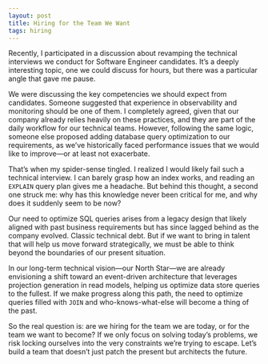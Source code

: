```yaml
---
layout: post
title: Hiring for the Team We Want
tags: hiring
---
```


Recently, I participated in a discussion about revamping the technical interviews we conduct for Software Engineer candidates. It’s a deeply interesting topic, one we could discuss for hours, but there was a particular angle that gave me pause.

We were discussing the key competencies we should expect from candidates. Someone suggested that experience in observability and monitoring should be one of them. I completely agreed, given that our company already relies heavily on these practices, and they are part of the daily workflow for our technical teams. However, following the same logic, someone else proposed adding database query optimization to our requirements, as we’ve historically faced performance issues that we would like to improve—or at least not exacerbate.

That’s when my spider-sense tingled. I realized I would likely fail such a technical interview. I can barely grasp how an index works, and reading an `EXPLAIN` query plan gives me a headache. But behind this thought, a second one struck me: why has this knowledge never been critical for me, and why does it suddenly seem to be now?

Our need to optimize SQL queries arises from a legacy design that likely aligned with past business requirements but has since lagged behind as the company evolved. Classic technical debt. But if we want to bring in talent that will help us move forward strategically, we must be able to think beyond the boundaries of our present situation.

In our long-term technical vision—our North Star—we are already envisioning a shift toward an event-driven architecture that leverages projection generation in read models, helping us optimize data store queries to the fullest. If we make progress along this path, the need to optimize queries filled with `JOIN` and who-knows-what-else will become a thing of the past.

So the real question is: are we hiring for the team we are today, or for the team we want to become? If we only focus on solving today’s problems, we risk locking ourselves into the very constraints we’re trying to escape. Let’s build a team that doesn’t just patch the present but architects the future.